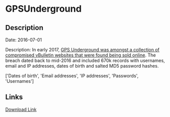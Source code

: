 # GPSUnderground

## Description

Date: 2016-07-01

Description:
In early 2017, <a href="https://www.hackread.com/vbulletin-forums-hacked-accounts-sold-on-dark-web/" target="_blank" rel="noopener">GPS Underground was amongst a collection of compromised vBulletin websites that were found being sold online</a>. The breach dated back to mid-2016 and included 670k records with usernames, email and IP addresses, dates of birth and salted MD5 password hashes.


['Dates of birth', 'Email addresses', 'IP addresses', 'Passwords', 'Usernames']

## Links

[Download Link](https://link-to.net/1229997/752.7078758893036/dynamic/?r=Z3BzdW5kZXJncm91bmQuY29t)
